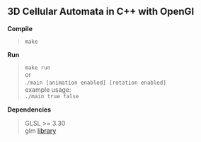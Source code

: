 ## 3D Cellular Automata in C++ with OpenGl

 **Compile**
> `make` <br />

**Run**

> `make run` <br />
> or <br />
> .`/main [animation enabled] [rotation enabled]` <br />
> example usage: <br />
>  `./main true false` <br />

**Dependencies**
> GLSL >= 3.30 <br />
> glm [library](http://glm.g-truc.net/0.9.6/index.html) <br />



